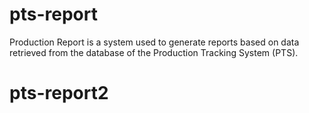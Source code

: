 
# pts-report



Production Report is a system used to generate reports based on data retrieved from the database of the Production Tracking System (PTS).
# pts-report2

